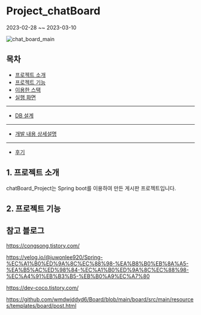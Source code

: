 # Project_chatBoard

2023-02-28 ~~ 2023-03-10

![chat_board_main](https://user-images.githubusercontent.com/79496557/224250034-b5cb3652-33d9-438a-a5cb-85c9f2ad2278.PNG)


## 목차
- [프로젝트 소개](#1-프로젝트-소개)
- [프로젝트 기능](#2-프로젝트-기능)
- [이용한 스택](#3-이용한-스택)
- [실행 화면](#4-실행-화면)

---
- [DB 설계](#5-DB-설계)
---
- [개발 내용 상세설명](#6-개발-내용-상세설명)
---
- [후기](#7-후기)

## 1. 프로젝트 소개

chatBoard_Project는 Spring boot를 이용하여 만든 게시판 프로젝트입니다.

## 2. 프로젝트 기능






## 참고 블로그

https://congsong.tistory.com/

https://velog.io/@juwonlee920/Spring-%EC%A1%B0%ED%9A%8C%EC%88%98-%EA%B8%B0%EB%8A%A5-%EA%B5%AC%ED%98%84-%EC%A1%B0%ED%9A%8C%EC%88%98-%EC%A4%91%EB%B3%B5-%EB%B0%A9%EC%A7%80

https://dev-coco.tistory.com/

https://github.com/wmdwjddyd6/Board/blob/main/board/src/main/resources/templates/board/post.html

